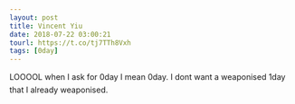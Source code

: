 ```yaml
---
layout: post
title: Vincent Yiu
date: 2018-07-22 03:00:21
tourl: https://t.co/tj7TTh8Vxh
tags: [0day]
---
```

LOOOOL when I ask for 0day I mean 0day. I dont want a weaponised 1day that I already weaponised.
